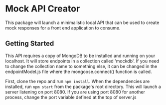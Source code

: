 # Mock API Creator
This package will launch a minimalistic local API that can be used to create mock responses for a front end application to consume.

## Getting Started
This API requires a copy of MongoDB to be installed and running on your localhost. It will store endpoints in a collection called 'mockdb'. If you need to change the collection name to something else, it can be changed in the endpointModel.js file where the mongoose.connect() function is called.

First, clone the repo and run `npm install`. When the dependencies are installed, run `npm start` from the package's root directory. This will launch a server listening on port 8080. If you are using port 8080 for another process, change the port variable defined at the top of server.js
